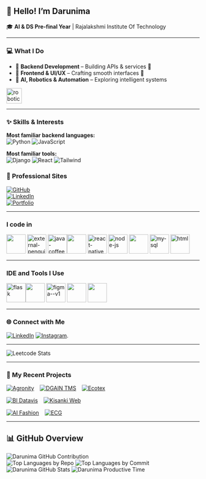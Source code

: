 ## 👋 Hello! I’m Darunima

🎓 **AI & DS Pre-final Year** | Rajalakshmi Institute Of Technology  

---

### 💻 What I Do
- 🔭 **Backend Development** – Building APIs & services 💾  
- 🌱 **Frontend & UI/UX** – Crafting smooth interfaces 🎨  
- 🤖 **AI, Robotics & Automation** – Exploring intelligent systems  
<img width="40" src="https://media.giphy.com/media/LmNwrBhejkK9EFP504/giphy.gif" alt="robotics-animation"/>

---

### ✨ Skills & Interests
**Most familiar backend languages:**  
![Python](https://img.shields.io/badge/Python-FFD43B?style=for-the-badge&logo=python) ![JavaScript](https://img.shields.io/badge/JavaScript-F7DF1E?style=for-the-badge&logo=javascript)  

**Most familiar tools:**  
![Django](https://img.shields.io/badge/Django-092E20?style=for-the-badge&logo=django) ![React](https://img.shields.io/badge/React-61DAFB?style=for-the-badge&logo=react) ![Tailwind](https://img.shields.io/badge/Tailwind-06B6D4?style=for-the-badge&logo=tailwind-css)  

### 🔗 Professional Sites
[![GitHub](https://img.shields.io/badge/GitHub--181717?style=for-the-badge&logo=github)](https://github.com/Darunima)  
[![LinkedIn](https://img.shields.io/badge/LinkedIn--181717?style=for-the-badge&logo=linkedin)](https://www.linkedin.com/in/darunima-dh-0aa657315)  
[![Portfolio](https://img.shields.io/badge/Portfolio--181717?style=for-the-badge)](#)  

---

### I code in
<img height="50" width="50" src="https://img.icons8.com/color/48/000000/c-programming.png" /> <img width="50" height="50" src="https://img.icons8.com/external-flaticons-lineal-color-flat-icons/64/external-penguin-animal-flaticons-lineal-color-flat-icons-2.png" alt="external-penguin-animal-flaticons-lineal-color-flat-icons-2"/> <img width="50" height="50" src="https://img.icons8.com/3d-fluency/94/java-coffee-cup-logo.png" alt="java-coffee-cup-logo"/><img height="50" width="50" src="https://img.icons8.com/color/48/000000/c-plus-plus-logo.png" /> <img width="50" height="50" src="https://img.icons8.com/nolan/64/react-native.png" alt="react-native"/> <img width="50" height="50" src="https://img.icons8.com/nolan/64/node-js.png" alt="node-js"/> <img height="50" width="50" src="https://img.icons8.com/color/48/000000/python.png" /> <img width="50" height="50" src="https://img.icons8.com/fluency/48/my-sql.png" alt="my-sql"/> <img width="50" height="50" src="https://img.icons8.com/nolan/64/html.png" alt="html"/>

---

### IDE and Tools I Use
<img width="50" height="50" src="https://img.icons8.com/nolan/64/flask.png" alt="flask"/><img height="50" width="50" src="https://img.icons8.com/color/48/000000/visual-studio-code-2019.png"/> <img width="50" height="50" src="https://img.icons8.com/color/48/figma--v1.png" alt="figma--v1"/> <img height="50" width="50" src="https://img.icons8.com/color/48/000000/pycharm.png"/> <img height="50" width="50" src="https://img.icons8.com/color/50/000000/git.png"/> 

---

### 🌐 Connect with Me
[![LinkedIn](https://img.shields.io/badge/LinkedIn-0A66C2?style=for-the-badge&logo=linkedin&logoColor=white)](https://www.linkedin.com/in/darunima-dh-0aa657315)
[![Instagram](https://img.shields.io/badge/Instagram-E4405F?style=for-the-badge&logo=instagram&logoColor=white)](https://www.instagram.com/queen_dd26).

---

![Leetcode Stats](https://leetcard.jacoblin.cool/Darunima?theme=dark&font=NTR&ext=heatmap)

---

### 🚀 My Recent Projects

<div style="display: flex; flex-wrap: wrap; gap: 15px;">

  <!-- Row 1: 3 projects -->
  <div style="display: flex; gap: 15px; width: 100%;">
    <a href="https://github.com/Darunima/Agronity.git" target="_blank">
      <img src="https://img.shields.io/badge/Agronity-4CAF50?style=for-the-badge&logo=appveyor&logoColor=white" alt="Agronity">
    </a>
    <a href="https://github.com/Darunima/D-GAIN-TMS.git" target="_blank">
      <img src="https://img.shields.io/badge/DGAIN_TMS-F44336?style=for-the-badge&logo=appveyor&logoColor=white" alt="DGAIN TMS">
    </a>
    <a href="https://github.com/Darunima/Ecotex.git" target="_blank">
      <img src="https://img.shields.io/badge/Ecotex-673AB7?style=for-the-badge&logo=appveyor&logoColor=white" alt="Ecotex">
    </a>
  </div>

  <!-- Row 2: 2 projects -->
  <div style="display: flex; gap: 15px; width: 100%;">
    <a href="https://github.com/Darunima/Datavis-BI.git" target="_blank">
      <img src="https://img.shields.io/badge/BI_Datavis-FF9800?style=for-the-badge&logo=appveyor&logoColor=white" alt="BI Datavis">
    </a>
    <a href="https://github.com/Darunima/Kisankiweb.git" target="_blank">
      <img src="https://img.shields.io/badge/Kisanki_Web-009688?style=for-the-badge&logo=appveyor&logoColor=white" alt="Kisanki Web">
    </a>
  </div>

  <!-- Row 3: 2 projects -->
  <div style="display: flex; gap: 15px; width: 100%;">
    <a href="https://github.com/Darunima/Aifashiondesign-gan.git" target="_blank">
      <img src="https://img.shields.io/badge/AI_Fashion-E91E63?style=for-the-badge&logo=appveyor&logoColor=white" alt="AI Fashion">
    </a>
    <a href="https://github.com/Darunima/ECG.git" target="_blank">
      <img src="https://img.shields.io/badge/ECG-607D8B?style=for-the-badge&logo=appveyor&logoColor=white" alt="ECG">
    </a>
  </div>

</div>

---
  

## 📊 GitHub Overview  

<div style="text-align: left;">

  <img src="https://github-profile-summary-cards.vercel.app/api/cards/profile-details?username=Darunima&theme=radical" alt="Darunima GitHub Contribution" />

  <div>
    <img src="https://github-profile-summary-cards.vercel.app/api/cards/repos-per-language?username=Darunima&theme=radical" alt="Top Languages by Repo" />
    <img src="https://github-profile-summary-cards.vercel.app/api/cards/most-commit-language?username=Darunima&theme=radical" alt="Top Languages by Commit" />
  </div>

  <div>
    <img src="https://github-profile-summary-cards.vercel.app/api/cards/stats?username=Darunima&theme=radical" alt="Darunima GitHub Stats" />
    <img src="https://github-profile-summary-cards.vercel.app/api/cards/productive-time?username=Darunima&theme=radical&utcOffset=5.5" alt="Darunima Productive Time" />
  </div>

</div>




